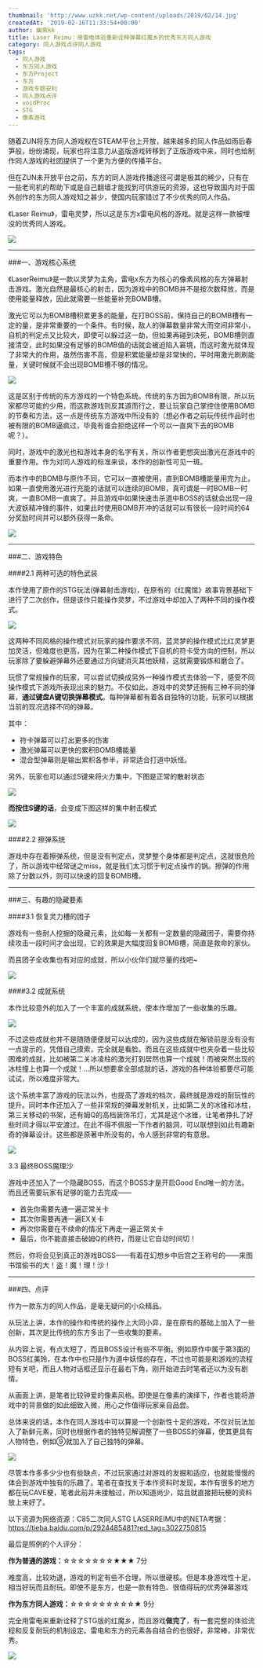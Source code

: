 ```yaml
---
thumbnail: 'http://www.uzkk.net/wp-content/uploads/2019/02/14.jpg'
createdAt: '2019-02-16T11:33:54+00:00'
author: 幽紫kk
title: Laser Reimu：用雷电体验重新诠释弹幕红魔乡的优秀东方同人游戏
category: 同人游戏点评同人游戏
tags:
  - 同人游戏
  - 东方同人游戏
  - 东方Project
  - 东方
  - 游戏专题安利
  - 同人游戏点评
  - voidProc
  - STG
  - 像素游戏
---
```


随着ZUN将东方同人游戏权在STEAM平台上开放，越来越多的同人作品如雨后春笋般，纷纷涌现，玩家也将注意力从盗版游戏转移到了正版游戏中来，同时也给制作同人游戏的社团提供了一个更为方便的传播平台。

但在ZUN未开放平台之前，东方的同人游戏传播途径可谓是极其的稀少，只有在一些老司机的帮助下或是自己翻墙才能找到可供游玩的资源，这也导致国内对于国外创作的东方同人游戏知之甚少，使国内玩家错过了不少优秀的同人作品。

《Laser Reimu》，雷电灵梦，所以这是东方x雷电风格的游戏。就是这样一款被埋没的优秀同人游戏。

![](http://www.uzkk.net/wp-content/uploads/2019/02/1-1.jpg)

---

###一、游戏核心系统

《LaserReimu》是一款以灵梦为主角，雷电x东方为核心的像素风格的东方弹幕射击游戏。激光自然是最核心的射击，因为游戏中的BOMB并不是按次数释放，而是使用能量释放，因此就需要一些能量补充BOMB槽。

激光它可以为BOMB槽积累更多的能量，在打BOSS前，保持自己的BOMB槽有一定的量，是非常重要的一个条件。有时候，敌人的弹幕数量非常大而空间非常小，自机的判定点又比较大，即使可以躲过这一劫，但如果再碰到决死，BOMB槽则直接清空，此时如果没有足够的BOMB值的话就会被迫陷入窘境，而这时激光就体现了非常大的作用，虽然伤害不高，但是积累能量却是非常快的，平时用激光刷刷能量，关键时候就不会出现BOMB槽不够的情况。

![](http://www.uzkk.net/wp-content/uploads/2019/02/2.jpg)

这是区别于传统的东方游戏的一个特色系统。传统的东方因为BOMB有限，所以玩家都尽可能的少用，而这款游戏则反其道而行之，要让玩家自己掌控住使用BOMB的节奏和方法，这一点是传统东方游戏中所没有的（想必作者之前玩传统作品时也被有限的BOMB逼疯过，毕竟有谁会拒绝这样一个可以一直爽下去的BOMB呢？）。

同时，游戏中的激光也和游戏本身的名字有关，所以作者更想突出激光在游戏中的重要作用。作为对同人游戏的标准来谈，本作的创新性可见一斑。

而本作中的BOMB与原作不同，它可以一直被使用，直到BOMB槽能量用完为止。如果一直使用激光进行充能的话就可以连续的BOMB，真可谓是一时BOMB一时爽，一直BOMB一直爽了。并且游戏中如果快速击杀道中BOSS的话就会出现一段大波妖精冲锋的事件，如果此时使用BOMB开冲的话就可以有很长一段时间的64分奖励时间并可以额外获得一条命。

![](http://www.uzkk.net/wp-content/uploads/2019/02/3-1.jpg)

---

###二、游戏特色

####2.1 两种可选的特色武装

本作使用了原作的STG玩法(弹幕射击游戏)，在原有的《红魔馆》故事背景基础下进行了二次创作，但是该作只能操作灵梦，不过游戏中却加入了两种不同的操作模式。

![](http://www.uzkk.net/wp-content/uploads/2019/02/4-1.jpg)

这两种不同风格的操作模式对玩家的操作要求不同，蓝灵梦的操作模式比红灵梦更加灵活，但难度也更高，因为在第二种操作模式下自机的符卡受方向的控制，所以玩家除了要躲避弹幕外还要通过方向键消灭其他妖精，这就需要锻炼和磨合了。

玩惯了常规操作的玩家，可以尝试切换成另外一种操作模式去体验一下，感受不同操作模式下游戏所表现出来的魅力。不仅如此，游戏中的灵梦还拥有三种不同的弹幕，**通过键盘A键切换弹幕模式**。每种弹幕都有着各自独特的功能，玩家可以根据当前的现况选择不同的弹幕。

其中：

- 符卡弹幕可以打出更多的伤害
- 激光弹幕可以更快的累积BOMB槽能量
- 混合型弹幕则是输出累积各参半，非常适合打道中妖怪。

另外，玩家也可以通过S键来将火力集中，下图是正常的散射状态

![](http://www.uzkk.net/wp-content/uploads/2019/02/5-1.jpg)

**而按住S键的话**，会变成下图这样的集中射击模式

![](http://www.uzkk.net/wp-content/uploads/2019/02/6.jpg)

####2.2 擦弹系统

游戏中存在着擦弹系统，但是没有判定点，灵梦整个身体都是判定点，这就很危险了，所以游戏中经常谜之miss，就是我们太习惯于判定点操作的锅。擦弹的作用除了分数以外，则可以快速的回复BOMB槽。

---

###三、有趣的隐藏要素

####3.1 恢复灵力槽的团子

游戏有一些耐人挖掘的隐藏元素，比如每一关都有一定数量的隐藏团子，需要你持续攻击一段时间才会出现，它的效果是大幅度回复BOMB槽，简直是救命的家伙。

而且团子全收集也有对应的成就，所以小伙伴们就尽量的找吧~

![](http://www.uzkk.net/wp-content/uploads/2019/02/8.png)

####3.2 成就系统

本作比较意外的加入了一个丰富的成就系统，使本作增加了一些收集的乐趣。

![](http://www.uzkk.net/wp-content/uploads/2019/02/9.jpg)

不过这些成就也并不是随随便便就可以达成的，因为这些成就在解锁前是没有没有一点提示的，凭借自己摸索，完全就是看脸。而且在这些成就中也夹杂着一些比较困难的成就，比如被第二关冰凌柱的激光打到居然也算一个成就！而被突然出现的冰柱撞上也算一个成就！…所以想要拿全部成就的话，游戏的各种体验都要尽可能试试，所以难度非常大。

这个系统丰富了游戏的玩法以外，也提高了游戏的档次，最终就是游戏的耐玩性的提升。同时本作还加入了一些非常规的弹幕发射机关，比如第二关的冰锥和冰柱，第三关移动的书架，还有姆Q的高档装饰吊灯，尤其是这个冰锥，让笔者挣扎了好些时间才得以平安渡过。在此不得不佩服一下作者的脑洞，可以联想到如此有趣新奇的弹幕设计。这些都是原著中所没有的，令人感到非常的有意思。

![](http://www.uzkk.net/wp-content/uploads/2019/02/10.jpg)

3.3 最终BOSS魔理沙

游戏中还加入了一个隐藏BOSS，而这个BOSS才是开启Good End唯一的方法。而且还需要玩家有足够的能力去完成——

- 首先你需要先通一遍正常关卡
- 其次你需要再通一遍EX关卡
- 再次你需要在不续命的情况下再走一遍正常关卡
- 最后，你不能直接击破姆Q的终符，而是让它自动时间切！

然后，你将会见到真正的游戏BOSS——有着在幻想乡中后宫之王称号的——来图书馆偷书的大！盗！魔！理！沙！

---

###四、点评

作为一款东方的同人作品，是毫无疑问的小众精品。

从玩法上讲，本作的操作和传统的操作上大同小异，是在原有的基础上加入了一些创新，其次是比传统的东方多出了一些收集的要素。

从内容上说，有点太短了，而且BOSS设计有些不平衡。例如原作中属于第3面的BOSS红美玲，在本作中也只是作为道中妖怪的存在，不过也可能是和游戏的流程短有关吧，而且人物对话框还显示在最右下角，刚开始进去时笔者还以为没有剧情。

从画面上讲，是笔者比较钟爱的像素风格。即使是在像素的演绎下，作者也能将游戏中的背景做的如此细致入微，用心之作值得玩家亲自品尝。

总体来说的话，本作在同人游戏中可以算是一个创新性十足的游戏，不仅对玩法加入了新鲜元素，同时也根据作者的独特见解调整了一些BOSS的弹幕，使其更具有人物特色，例如⑨就加入了自己独特的弹幕。

![](http://www.uzkk.net/wp-content/uploads/2019/02/12.jpg)

尽管本作多多少少也有些缺点，不过玩家通过对游戏的发掘和适应，也就能慢慢的体会到游戏中独有的乐趣了。笔者在查找关于本作资料时发现，本作有很多的地方都在玩CAVE梗，笔者此前并未接触过，所以知道尚少，姑且就直接把玩梗的资料放上来好了。

以下资源为网络资源：C85二次同人STG LASERREIMU中的NETA考据：https://tieba.baidu.com/p/2924485481?red_tag=3022750815

最后是照例的个人评分：

**作为普通的游戏：**☆☆☆☆☆☆☆★★★ 7分

难度高，比较劝退，游戏的判定有些不合理，所以很硬核。但是本身游戏性十足，相当好玩而且耐玩。即使不是东方，也是一款有特色、很值得玩的优秀弹幕游戏

**作为东方同人游戏：**☆☆☆☆☆☆☆☆☆★ 9分

完全用雷电来重新诠释了STG版的红魔乡，而且游戏**做完了**，有一套完整的体验流程和反复耐玩的机制设定。雷电和东方的元素各自结合的也很好，非常棒，非常优秀。

![](http://www.uzkk.net/wp-content/uploads/2019/02/14.jpg)
